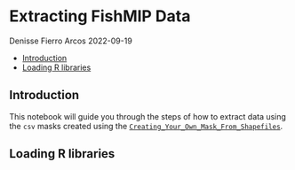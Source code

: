 Extracting FishMIP Data
================
Denisse Fierro Arcos
2022-09-19

-   [Introduction](#introduction)
-   [Loading R libraries](#loading-r-libraries)

## Introduction

This notebook will guide you through the steps of how to extract data
using the `csv` masks created using the
[`Creating_Your_Own_Mask_From_Shapefiles`](%22~/FishMIP_extracting-data/Scripts/Creating_Your_Own_Mask_From_Shapefiles.md%22).

## Loading R libraries

<!-- # Libraries --------------------------------------------------------------- -->
<!-- library(tidyverse) -->
<!-- library(dtplyr) -->
<!-- library(data.table) -->
<!-- library(here) -->
<!-- library(parallel) -->
<!-- library(tictoc) -->
<!-- #Set select from dplyr as default -->
<!-- select <- dplyr::select -->
<!-- # Relevant directories ---------------------------------------------------- -->
<!-- yannick_dir <- "/rd/gem/private/users/yannickr" -->
<!-- original_effort_dir <- "/rd/gem/private/users/yannickr/effort_mapped_bycountry" -->
<!-- aggregated_files_dir <- "/rd/gem/private/users/ldfierro/effort_mapped_by_country_aggregated/" -->
<!-- #Getting list of files needed for the summaries -->
<!-- original_effort_files <- list.files(file.path(original_effort_dir), pattern = ".csv") -->
<!-- # RME dataframes ---------------------------------------------------------- -->
<!-- deg1_df <- read_csv("Data/fishMIP_regional_1deg_ISIMIP3a.csv")  -->
<!-- deg025_df <- read_csv("Data/fishMIP_regional_025deg_ISIMIP3a.csv") -->
<!-- # Defining function to merge files ---------------------------------------- -->
<!-- join_effort_data <- function(this_file_name, df, prefix_name){ -->
<!--   this_source_path <- file.path(original_effort_dir, this_file_name) -->
<!--   this_destination_path <- paste0(aggregated_files_dir, prefix_name, "_aggregated_", this_file_name) -->
<!--   if(!file.exists(this_destination_path)){ -->
<!--     Year <- as.numeric(str_extract(this_file_name, pattern =  "([[:digit:]])+")) -->
<!--     these_data <- read_csv(this_source_path) -->
<!--     #dtplyr approach -->
<!--     these_aggregated_data <-  these_data %>% -->
<!--       left_join(df, by=c("Lat", "Lon")) %>% -->
<!--       group_by(region, SAUP, Gear, FGroup, Sector) %>% -->
<!--       summarise(NomActive = sum(NomActive, na.rm = TRUE), -->
<!--                 EffActive = sum(EffActive, na.rm = TRUE), -->
<!--                 NV= sum(NV, na.rm = TRUE), -->
<!--                 P= sum(P, na.rm = TRUE), -->
<!--                 GT= sum(GT, na.rm = TRUE)) %>% -->
<!--       mutate(Year = Year) %>%  -->
<!--       as.data.table() %>%  -->
<!--       lazy_dt() -->
<!--     fwrite(x = these_aggregated_data, file = this_destination_path) -->
<!--   } -->
<!-- } -->
<!-- # Parallelising work ---------------------------------------------------- -->
<!-- chunk_size <- 500 #chunk size for processing -->
<!-- effort_list_split <- split(original_effort_files, ceiling(seq_along(original_effort_files)/chunk_size)) -->
<!-- length(effort_list_split) #60 chunks -->
<!-- tic() -->
<!-- for(i in 1:length(effort_list_split)){ -->
<!--   file_chunk <- effort_list_split[[i]] -->
<!--   message("Processing chunk #", i, " of ", length(effort_list_split)) -->
<!--   mclapply(X = file_chunk, FUN = join_effort_data, deg1_df, "1deg", mc.cores = 40) -->
<!--   mclapply(X = file_chunk, FUN = join_effort_data, deg025_df, "025deg", mc.cores = 40) -->
<!-- } -->
<!-- toc() -->
<!-- #check the files -->
<!-- newly_written_files_1deg <- list.files(aggregated_files_dir, pattern = "1deg", full.names = TRUE) -->
<!-- newly_written_files_025deg <- list.files(aggregated_files_dir, pattern = "025deg", full.names = TRUE) -->
<!-- #pick one randomly  -->
<!-- map(newly_written_files[[500]], fread) -->
<!-- combined_aggregated_effort_1deg <- rbindlist(mclapply(X = newly_written_files_1deg, FUN = fread, mc.cores = 40)) -->
<!-- fwrite(x = combined_aggregated_effort_1deg, file.path(aggregated_files_dir, "1deg_all_effort_aggregated.csv")) -->
<!-- combined_aggregated_effort_025deg <- rbindlist(mclapply(X = newly_written_files_025deg, FUN = fread, mc.cores = 40)) -->
<!-- fwrite(x = combined_aggregated_effort_025deg, file.path(aggregated_files_dir, "025deg_all_effort_aggregated.csv")) -->
